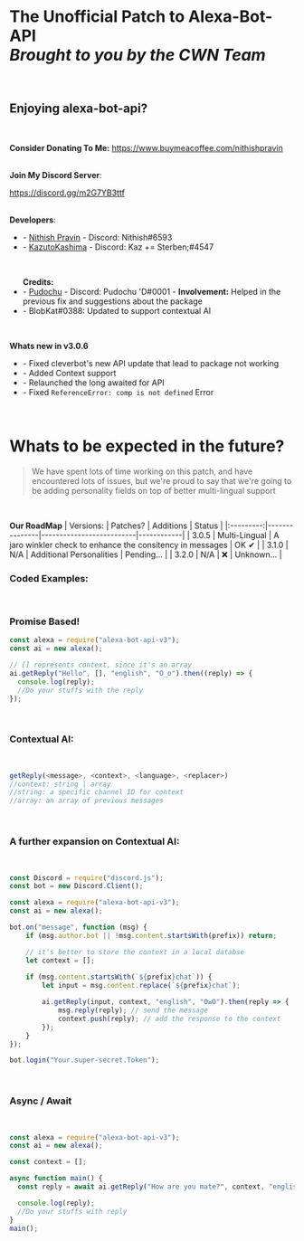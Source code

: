 
<link href="https://unpkg.com/tailwindcss@^2/dist/tailwind.min.css" rel="stylesheet"/>
<body class="from-red-500">
<h1 class="text-3xl text-center hover:shadow-lg hover:opacity-80">The Unofficial Patch to Alexa-Bot-API <br><i>Brought to you by the CWN Team</i></h1>

<br>

<h2 class="text-2xl">Enjoying alexa-bot-api?</h2><br>

**Consider Donating To Me:**
<a href="https://www.buymeacoffee.com/nithishpravin">https://www.buymeacoffee.com/nithishpravin</a>
<br>
<br>

**Join My Discord Server**:

<a href="https://discord.gg/m2G7YB3ttf">https://discord.gg/m2G7YB3ttf</a><br><br>

**Developers**:
<ul>
<li> - <a href="https://github.com/Major-Thrust">Nithish Pravin</a> -
Discord: Nithish#6593
<li> - <a href="https://github.com/KazutoKashima">KazutoKashima</a> - Discord: Kaz += Sterben;#4547
</ul><br>

<ul>
<b>Credits:</b>
<li> - <a href="http://discord.gg/cortex"> Pudochu</a> - Discord: Pudochu 'D#0001 - <b>Involvement:</b> Helped in the previous fix and suggestions about the package
<br>
<li> - BlobKat#0388: Updated to support contextual AI
</ul>
<br>

<h class="text-2xl"><b>Whats new in v3.0.6</b></h>
<ul>
<li> - Fixed cleverbot's new API update that lead to package not working</li>
<li> - Added Context support</li>
<li> - Relaunched the long awaited for API </li>
<li> - Fixed <code>ReferenceError: comp is not defined</code> Error
</ul>
<br>

# **Whats to be expected in the future?**<br>
>    We have spent lots of time working on this patch, and have encountered lots of issues,
>    but we're proud to say that we're going to be adding personality fields on top of better multi-lingual support

<br>

**Our RoadMap**
| Versions: | Patches?      | Additions                | Status     |
|:---------:|---------------|--------------------------|------------|
| 3.0.5     | Multi-Lingual | A jaro winkler check to enhance the consitency in messages                        | OK ✔ |
| 3.1.0     | N/A           | Additional Personalities | Pending... |
| 3.2.0     | N/A           | ❌                        | Unknown... |
<br>


<h3 class="text-center text-3xl">Coded Examples:</h3><br>

<h3 class="text-center text-2xl"> Promise Based!</h3>

```js
const alexa = require("alexa-bot-api-v3");
const ai = new alexa();

// [] represents context, since it's an array
ai.getReply("Hello", [], "english", "O_o").then((reply) => {
  console.log(reply);
  //Do your stuffs with the reply
});
```
<br>

<h3 class="text-center text-2xl">Contextual AI:</h3><br>

```js
getReply(<message>, <context>, <language>, <replacer>)
//context: string | array
//string: a specific channel ID for context
//array: an array of previous messages
```
<br>

<h3 class="text-center text-2xl">A further expansion on Contextual AI:</h3><br>

```js
const Discord = require("discord.js");
const bot = new Discord.Client();

const alexa = require("alexa-bot-api-v3");
const ai = new alexa();

bot.on("message", function (msg) {
    if (msg.author.bot || !msg.content.startsWith(prefix)) return;

    // it's better to store the context in a local databse
    let context = [];
    
    if (msg.content.startsWith(`${prefix}chat`)) {
        let input = msg.content.replace(`${prefix}chat`);

        ai.getReply(input, context, "english", "OwO").then(reply => {
            msg.reply(reply); // send the message
            context.push(reply); // add the response to the context
        });
    }
});

bot.login("Your.super-secret.Token");
```
<br>
<h3 class="text-center text-2xl">Async / Await</h3><br>

```js
const alexa = require("alexa-bot-api-v3");
const ai = new alexa();

const context = [];

async function main() {
  const reply = await ai.getReply("How are you mate?", context, "english", "UwU");

  console.log(reply);
  //Do your stuffs with reply
}
main();
```
</body>
